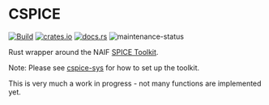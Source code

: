 # CSPICE

[![Build](https://github.com/jacob-pro/cspice-rs/actions/workflows/rust.yml/badge.svg)](https://github.com/jacob-pro/cspice-rs/actions)
[![crates.io](https://img.shields.io/crates/v/cspice.svg)](https://crates.io/crates/cspice)
[![docs.rs](https://docs.rs/cspice/badge.svg)](https://docs.rs/cspice/latest/cspice/)
![maintenance-status](https://img.shields.io/badge/maintenance-experimental-blue.svg)

Rust wrapper around the NAIF [SPICE Toolkit](https://naif.jpl.nasa.gov/naif/index.html).

Note: Please see [cspice-sys](../cspice-sys) for how to set up the toolkit.

This is very much a work in progress - not many functions are implemented yet.
